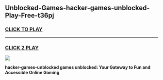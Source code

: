 
## Unblocked-Games-hacker-games-unblocked-Play-Free-t36pj
<h3>
<a href="https://premium76.site?title=hacker-games-unblocked&ref=19M">CLICK TO PLAY</a></h3>
<hr>

<h3>
<a href="https://premium76.site?title=hacker-games-unblocked&ref=19M">CLICK 2 PLAY</a>
  
</h3>

<a href="https://premium76.site?title=hacker-games-unblocked&ref=19M"><img src="https://clearcache.store/games.png"></a>


**hacker-games-unblocked games unblocked: Your Gateway to Fun and Accessible Online Gaming**
